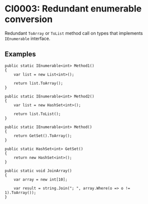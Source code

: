 # CI0003: Redundant enumerable conversion
Redundant `ToArray` or `ToList` method call on types that implements `IEnumerable` interface.

## Examples
```
public static IEnumerable<int> Method1()
{
	var list = new List<int>();

	return list.ToArray();
}
```

```
public static IEnumerable<int> Method2()
{
	var list = new HashSet<int>();

	return list.ToList();
}
```

```
public static IEnumerable<int> Method()
{
    return GetSet().ToArray();
}

public static HashSet<int> GetSet()
{
    return new HashSet<int>();
}
```

```
public static void JoinArray()
{
    var array = new int[10];

    var result = string.Join("; ", array.Where(o => o != 1).ToArray());
}
```
